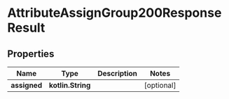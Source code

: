 
# AttributeAssignGroup200ResponseResult

## Properties
| Name | Type | Description | Notes |
| ------------ | ------------- | ------------- | ------------- |
| **assigned** | **kotlin.String** |  |  [optional] |



